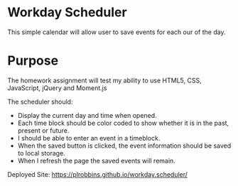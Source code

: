 # Workday Scheduler
This simple calendar will allow user to save events for each our of the day. 

# Purpose
The homework assignment will test my ability to use HTML5, CSS, JavaScript, jQuery and Moment.js

The scheduler should:
* Display the current day and time when opened.
* Each time block should be color coded to show whether it is in the past, present or future.
* I should be able to enter an event in a timeblock.
* When the saved button is clicked, the event information should be saved to local storage.
* When I refresh the page the saved events will remain.

Deployed Site: https://plrobbins.github.io/workday.scheduler/